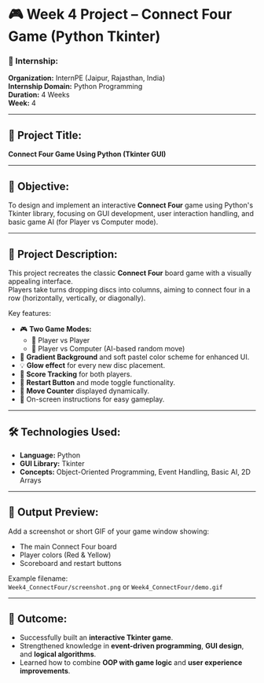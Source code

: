 # 🎮 Week 4 Project – Connect Four Game (Python Tkinter)

### 📘 Internship:
**Organization:** InternPE (Jaipur, Rajasthan, India)  
**Internship Domain:** Python Programming  
**Duration:** 4 Weeks  
**Week:** 4  

---

## 🧩 Project Title:
**Connect Four Game Using Python (Tkinter GUI)**

---

## 🎯 Objective:
To design and implement an interactive **Connect Four** game using Python's Tkinter library, focusing on GUI development, user interaction handling, and basic game AI (for Player vs Computer mode).

---

## 🧠 Project Description:
This project recreates the classic **Connect Four** board game with a visually appealing interface.  
Players take turns dropping discs into columns, aiming to connect four in a row (horizontally, vertically, or diagonally).  

Key features:
- 🎮 **Two Game Modes:**  
  - 👥 Player vs Player  
  - 🤖 Player vs Computer (AI-based random move)
- 🌈 **Gradient Background** and soft pastel color scheme for enhanced UI.
- 💡 **Glow effect** for every new disc placement.
- 🧾 **Score Tracking** for both players.
- 🔄 **Restart Button** and mode toggle functionality.
- 🧱 **Move Counter** displayed dynamically.
- 📜 On-screen instructions for easy gameplay.

---

## 🛠️ Technologies Used:
- **Language:** Python  
- **GUI Library:** Tkinter  
- **Concepts:** Object-Oriented Programming, Event Handling, Basic AI, 2D Arrays  

---

## 📸 Output Preview:
Add a screenshot or short GIF of your game window showing:
- The main Connect Four board
- Player colors (Red & Yellow)
- Scoreboard and restart buttons  

Example filename:  
`Week4_ConnectFour/screenshot.png` or `Week4_ConnectFour/demo.gif`

---

## 🏁 Outcome:
- Successfully built an **interactive Tkinter game**.
- Strengthened knowledge in **event-driven programming**, **GUI design**, and **logical algorithms**.
- Learned how to combine **OOP with game logic** and **user experience improvements**.
